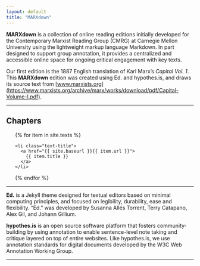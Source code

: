 ```yaml
---
layout: default
title: "MARXdown"
---
```


**MARXdown** is a collection of online reading editions initially developed for the Contemporary Marxist Reading Group (CMRG) at Carnegie Mellon University using the lightweight markup language Markdown. In part designed to support group annotation, it provides a centralized and accessible online space for ongoing critical engagement with key texts.  

 Our first edition is the 1887 English translation of Karl Marx’s *Capital Vol. 1*. This **MARXdown** edition was created using Ed. and hypothes.is, and draws its source text from [www.marxists.org](https://www.marxists.org/archive/marx/works/download/pdf/Capital-Volume-I.pdf).

<hr>

<div class="toc">
  <h2>Chapters</h2>
  <ul class="texts">
  {% for item in site.texts %}

    <li class="text-title">
      <a href="{{ site.baseurl }}{{ item.url }}">
        {{ item.title }}
      </a>
    </li>
  {% endfor %}
  </ul>
</div>

<hr>

**Ed.** is a Jekyll theme designed for textual editors based on minimal computing principles, and focused on legibility, durability, ease and flexibility. “Ed.” was developed by Susanna Allés Torrent, Terry Catapano, Alex Gil, and Johann Gillium.

**hypothes.is** is an open source software platform that fosters community-building by using annotation to enable sentence-level note taking and critique layered on top of entire websites. Like hypothes.is, we use annotation standards for digital documents developed by the W3C Web Annotation Working Group.




<hr>
